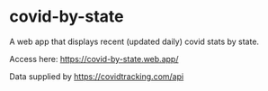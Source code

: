 # covid-by-state
A web app that displays recent (updated daily) covid stats by state.

Access here:
https://covid-by-state.web.app/

Data supplied by https://covidtracking.com/api
